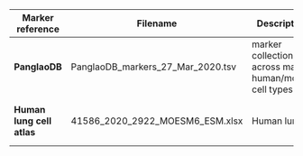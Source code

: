 | Marker reference | Filename | Description | Reference
| --- | ----------- | --------- | ----
| **PanglaoDB** | PanglaoDB_markers_27_Mar_2020.tsv | marker collections across major human/mouse cell types | Franzén et al., Database 2019
| **Human lung cell atlas** | 41586_2020_2922_MOESM6_ESM.xlsx | Human lung | Travaglini et al., Nature 2020
